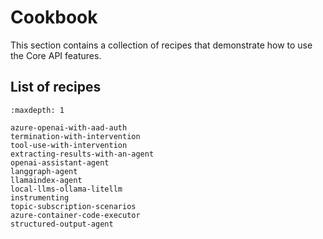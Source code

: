 # Cookbook

This section contains a collection of recipes that demonstrate how to use the Core API features.

## List of recipes

```{toctree}
:maxdepth: 1

azure-openai-with-aad-auth
termination-with-intervention
tool-use-with-intervention
extracting-results-with-an-agent
openai-assistant-agent
langgraph-agent
llamaindex-agent
local-llms-ollama-litellm
instrumenting
topic-subscription-scenarios
azure-container-code-executor
structured-output-agent
```
